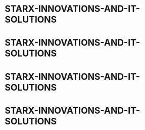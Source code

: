 ﻿# STARX-INNOVATIONS-AND-IT-SOLUTIONS
# STARX-INNOVATIONS-AND-IT-SOLUTIONS
# STARX-INNOVATIONS-AND-IT-SOLUTIONS
# STARX-INNOVATIONS-AND-IT-SOLUTIONS
